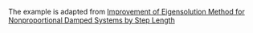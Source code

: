 The example is adapted from [Improvement of Eigensolution Method for Nonproportional Damped Systems by Step Length](http://dx.doi.org/10.1061/(ASCE)0733-9399(2005)131:5(542))

